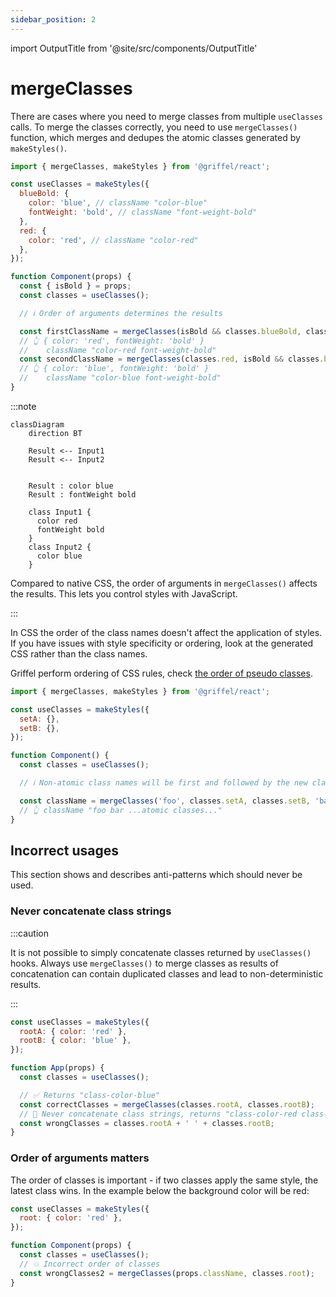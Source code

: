 ```yaml
---
sidebar_position: 2
---
```


import OutputTitle from '@site/src/components/OutputTitle'

# mergeClasses

There are cases where you need to merge classes from multiple `useClasses` calls. To merge the classes correctly, you need to use `mergeClasses()` function, which merges and dedupes the atomic classes generated by `makeStyles()`.

```jsx
import { mergeClasses, makeStyles } from '@griffel/react';

const useClasses = makeStyles({
  blueBold: {
    color: 'blue', // className "color-blue"
    fontWeight: 'bold', // className "font-weight-bold"
  },
  red: {
    color: 'red', // className "color-red"
  },
});

function Component(props) {
  const { isBold } = props;
  const classes = useClasses();

  // ℹ️ Order of arguments determines the results

  const firstClassName = mergeClasses(isBold && classes.blueBold, classes.red);
  // 👆 { color: 'red', fontWeight: 'bold' }
  //    className "color-red font-weight-bold"
  const secondClassName = mergeClasses(classes.red, isBold && classes.blueBold);
  // 👆 { color: 'blue', fontWeight: 'bold' }
  //    className "color-blue font-weight-bold"
}
```

:::note

```mermaid
classDiagram
    direction BT

    Result <-- Input1
    Result <-- Input2


    Result : color blue
    Result : fontWeight bold

    class Input1 {
      color red
      fontWeight bold
    }
    class Input2 {
      color blue
    }
```

Compared to native CSS, the order of arguments in `mergeClasses()` affects the results. This lets you control styles with JavaScript.

:::

In CSS the order of the class names doesn't affect the application of styles. If you have issues with style specificity or ordering, look at the generated CSS rather than the class names.

Griffel perform ordering of CSS rules, check [the order of pseudo classes](react/guides/atomic-css#lvfha-order-of-pseudo-classes).

```jsx
import { mergeClasses, makeStyles } from '@griffel/react';

const useClasses = makeStyles({
  setA: {},
  setB: {},
});

function Component() {
  const classes = useClasses();

  // ℹ️ Non-atomic class names will be first and followed by the new class names

  const className = mergeClasses('foo', classes.setA, classes.setB, 'bar');
  // 👆 className "foo bar ...atomic classes..."
}
```

## Incorrect usages

This section shows and describes anti-patterns which should never be used.

### Never concatenate class strings

:::caution

It is not possible to simply concatenate classes returned by `useClasses()` hooks. Always use `mergeClasses()` to merge classes as results of concatenation can contain duplicated classes and lead to non-deterministic results.

:::

```jsx
const useClasses = makeStyles({
  rootA: { color: 'red' },
  rootB: { color: 'blue' },
});

function App(props) {
  const classes = useClasses();

  // ✅ Returns "class-color-blue"
  const correctClasses = mergeClasses(classes.rootA, classes.rootB);
  // 🔴 Never concatenate class strings, returns "class-color-red class-color-blue"
  const wrongClasses = classes.rootA + ' ' + classes.rootB;
}
```

### Order of arguments matters

The order of classes is important - if two classes apply the same style, the latest class wins. In the example below the background color will be red:

```jsx
const useClasses = makeStyles({
  root: { color: 'red' },
});

function Component(props) {
  const classes = useClasses();
  // 💥 Incorrect order of classes
  const wrongClasses2 = mergeClasses(props.className, classes.root);
}
```
